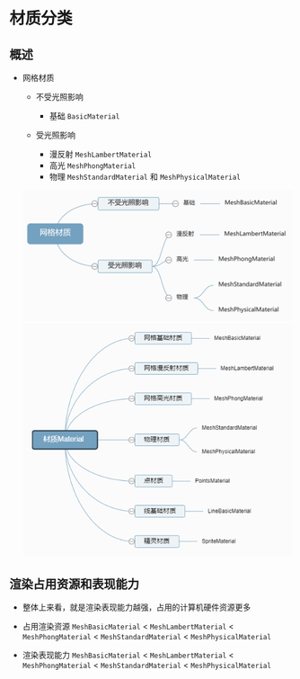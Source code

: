 # 材质分类

## 概述

+ 网格材质

  + 不受光照影响

    + 基础 `BasicMaterial`

  + 受光照影响

    + 漫反射 `MeshLambertMaterial`
    + 高光 `MeshPhongMaterial`
    + 物理 `MeshStandardMaterial` 和 `MeshPhysicalMaterial`

  ![网络材质](../images/网络材质.jpg)
  ![材质Material](../images/材质Material.png)

## 渲染占用资源和表现能力

+ 整体上来看，就是渲染表现能力越强，占用的计算机硬件资源更多

+ 占用渲染资源 `MeshBasicMaterial` < `MeshLambertMaterial` < `MeshPhongMaterial` < `MeshStandardMaterial` < `MeshPhysicalMaterial`

+ 渲染表现能力 `MeshBasicMaterial` < `MeshLambertMaterial` < `MeshPhongMaterial` < `MeshStandardMaterial` < `MeshPhysicalMaterial`
